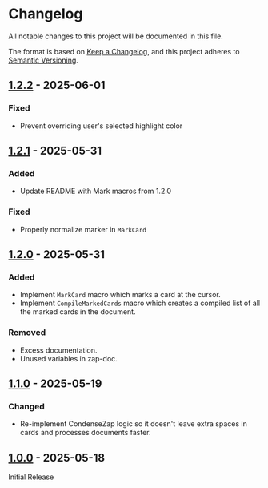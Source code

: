 # Changelog

All notable changes to this project will be documented in this file.

The format is based on [Keep a Changelog](https://keepachangelog.com/en/1.1.0/),
and this project adheres to
[Semantic Versioning](https://semver.org/spec/v2.0.0.html).

## [1.2.2] - 2025-06-01

### Fixed

- Prevent overriding user's selected highlight color

## [1.2.1] - 2025-05-31

### Added

- Update README with Mark macros from 1.2.0

### Fixed

- Properly normalize marker in `MarkCard`

## [1.2.0] - 2025-05-31

### Added

- Implement `MarkCard` macro which marks a card at the cursor.
- Implement `CompileMarkedCards` macro which creates a compiled list of all the
  marked cards in the document.

### Removed

- Excess documentation.
- Unused variables in zap-doc.

## [1.1.0] - 2025-05-19

### Changed

- Re-implement CondenseZap logic so it doesn't leave extra spaces in cards and
  processes documents faster.

## [1.0.0] - 2025-05-18

Initial Release

[1.2.2]: https://github.com/shrimpram/debate-scripts/compare/v1.2.1...v1.2.2
[1.2.1]: https://github.com/shrimpram/debate-scripts/compare/v1.2.0...v1.2.1
[1.2.0]: https://github.com/shrimpram/debate-scripts/compare/v1.1.0...v1.2.0
[1.1.0]: https://github.com/shrimpram/debate-scripts/compare/v1.0.0...v1.1.0
[1.0.0]: https://github.com/shrimpram/debate-scripts/releases/tag/v1.0.0
